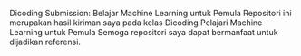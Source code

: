 Dicoding Submission: Belajar Machine Learning untuk Pemula
Repositori ini merupakan hasil kiriman saya pada kelas Dicoding Pelajari Machine Learning untuk Pemula Semoga repositori saya dapat bermanfaat untuk dijadikan referensi.
